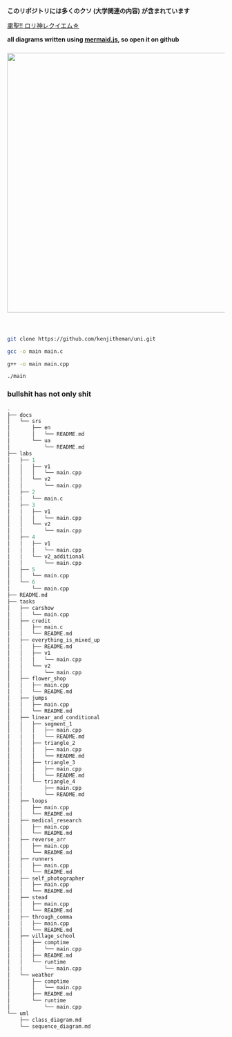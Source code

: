 **このリポジトリには多くのクソ (大学関連の内容) が含まれています**

[粛聖!! ロリ神レクイエム☆](https://www.youtube.com/watch?v=Ci_zad39Uhw)

**all diagrams written using [mermaid.js](https://mermaid.js.org/), so open it on github**

###

<div align="center">
    <img src="https://media.tenor.com/5i7e2H3mEWoAAAAC/sangatsu-no-lion-3gatsu-no-lion.gif" width="600px">
</div>

###

<br>

```sh
git clone https://github.com/kenjitheman/uni.git
```

```sh
gcc -o main main.c
```

```sh
g++ -o main main.cpp
```

```sh
./main
```

### bullshit has not only shit

```rust
.
├── docs
│   └── srs
│       ├── en
│       │   └── README.md
│       └── ua
│           └── README.md
├── labs
│   ├── 1
│   │   ├── v1
│   │   │   └── main.cpp
│   │   └── v2
│   │       └── main.cpp
│   ├── 2
│   │   └── main.c
│   ├── 3
│   │   ├── v1
│   │   │   └── main.cpp
│   │   └── v2
│   │       └── main.cpp
│   ├── 4
│   │   ├── v1
│   │   │   └── main.cpp
│   │   └── v2_additional
│   │       └── main.cpp
│   ├── 5
│   │   └── main.cpp
│   └── 6
│       └── main.cpp
├── README.md
├── tasks
│   ├── carshow
│   │   └── main.cpp
│   ├── credit
│   │   ├── main.c
│   │   └── README.md
│   ├── everything_is_mixed_up
│   │   ├── README.md
│   │   ├── v1
│   │   │   └── main.cpp
│   │   └── v2
│   │       └── main.cpp
│   ├── flower_shop
│   │   ├── main.cpp
│   │   └── README.md
│   ├── jumps
│   │   ├── main.cpp
│   │   └── README.md
│   ├── linear_and_conditional
│   │   ├── segment_1
│   │   │   ├── main.cpp
│   │   │   └── README.md
│   │   ├── triangle_2
│   │   │   ├── main.cpp
│   │   │   └── README.md
│   │   ├── triangle_3
│   │   │   ├── main.cpp
│   │   │   └── README.md
│   │   └── triangle_4
│   │       ├── main.cpp
│   │       └── README.md
│   ├── loops
│   │   ├── main.cpp
│   │   └── README.md
│   ├── medical_research
│   │   ├── main.cpp
│   │   └── README.md
│   ├── reverse_arr
│   │   ├── main.cpp
│   │   └── README.md
│   ├── runners
│   │   ├── main.cpp
│   │   └── README.md
│   ├── self_photographer
│   │   ├── main.cpp
│   │   └── README.md
│   ├── stead
│   │   ├── main.cpp
│   │   └── README.md
│   ├── through_comma
│   │   ├── main.cpp
│   │   └── README.md
│   ├── village_school
│   │   ├── comptime
│   │   │   └── main.cpp
│   │   ├── README.md
│   │   └── runtime
│   │       └── main.cpp
│   └── weather
│       ├── comptime
│       │   └── main.cpp
│       ├── README.md
│       └── runtime
│           └── main.cpp
└── uml
    ├── class_diagram.md
    └── sequence_diagram.md
```
